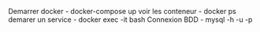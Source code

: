 Demarrer docker - docker-compose up
voir les conteneur - docker ps
demarer un service - docker exec -it <nom du conteneur> bash
Connexion BDD - mysql -h <Host> -u <user> -p <password>


